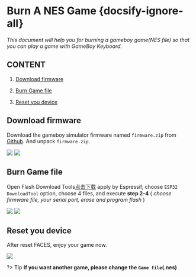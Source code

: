 # Burn A NES Game {docsify-ignore-all}

*This document will help you for burning a gameboy game(NES file) so that you can play a game with GameBoy Keyboard.*

## CONTENT

1. [Download firmware](#download-firmware)

2. [Burn Game file](#burn-Game-file)

3. [Reset you device](#reset-you-device)

## Download firmware

Download the gameboy simulator firmware named `firmware.zip` from [Github](https://github.com/m5stack/M5Stack-nesemu). And unpack `firmware.zip`.

<img src="assets/img/getting_started_pics/faces/download_from_github.png">


<img src="assets/img/getting_started_pics/faces/unpack_firmware.png">


## Burn Game file

Open Flash Download Tools[点击下载](https://www.espressif.com/sites/default/files/tools/flash_download_tools_v3.6.4.rar) apply by Espressif, choose `ESP32 DownloadTool` option, choose 4 files, and execute **step 2-4** ( *choose firmware file, your serial port, erase and program flash* )

<img src="assets/img/getting_started_pics/faces/chose_files.png">


<img src="assets/img/getting_started_pics/faces/download_it.png">


## Reset you device

After reset FACES, enjoy your game now.

<img src="assets/img/product_pics/core/faces_kit/gameboy_01.png">


?> Tip **If you want another game, please change the `Game file`(.nes)**
